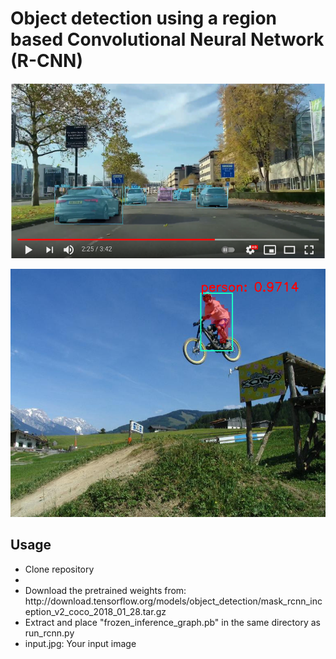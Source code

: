 <h1>Object detection using a region based Convolutional Neural Network  (R-CNN)</h1>

[![youtube rcnn test](youtube.png)](https://www.youtube.com/watch?v=OVc69ptx_N0)

<img src="output.png">


<h2>Usage</h2>

<ul>
  <li>Clone repository<li>
  <li>Download the pretrained weights from: http://download.tensorflow.org/models/object_detection/mask_rcnn_inception_v2_coco_2018_01_28.tar.gz</li>
  <li>Extract and place "frozen_inference_graph.pb" in the same directory as run_rcnn.py
  <li>input.jpg: Your input image</li>
  
 </ul>
